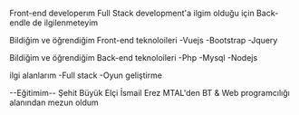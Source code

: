 Front-end developerım
Full Stack development'a ilgim olduğu için Back-endle de ilgilenmeteyim

Bildiğim ve öğrendiğim Front-end teknoloileri
-Vuejs
-Bootstrap
-Jquery

Bildiğim ve öğrendiğim Back-end teknoloileri
-Php
-Mysql
-Nodejs

ilgi alanlarım
-Full stack
-Oyun geliştirme


--Eğitimim--
Şehit Büyük Elçi İsmail Erez MTAL'den BT & Web programcılığı alanından mezun oldum
